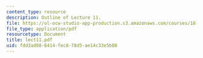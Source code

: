 ```yaml
---
content_type: resource
description: Outline of Lecture 11.
file: https://ol-ocw-studio-app-production.s3.amazonaws.com/courses/18-413-error-correcting-codes-laboratory-spring-2004/fdd3ad086414fec878d5ae14c33e5b08_lect11.pdf
file_type: application/pdf
resourcetype: Document
title: lect11.pdf
uid: fdd3ad08-6414-fec8-78d5-ae14c33e5b08
---
```

